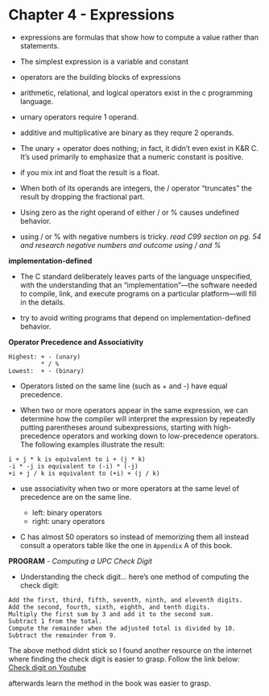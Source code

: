 # Chapter 4 - Expressions

- expressions are formulas that show how to compute a value rather than statements.

- The simplest expression is a variable and constant

- operators are the building blocks of expressions

- arithmetic, relational, and logical operators exist in the c programming language.

- urnary operators require 1 operand.

- additive and multiplicative are binary as they requre 2 operands.

- The unary + operator does nothing; in fact, it didn’t even exist in K&R C. It’s used
primarily to emphasize that a numeric constant is positive.

- if you mix int and float the result is a float.

- When both of its operands are integers, the / operator “truncates” the
result by dropping the fractional part.

- Using zero as the right operand of either / or % causes undefined behavior.

- using / or % with negative numbers is tricky.
*read C99 section on pg. 54 and research negative numbers and outcome using / and %*

**implementation-defined**
- The C standard deliberately leaves parts of the language unspecified,
with the understanding that an “implementation”—the software needed to compile,
link, and execute programs on a particular platform—will fill in the details.

- try to avoid writing programs that depend on implementation-defined behavior.

**Operator Precedence and Associativity**

```
Highest: + - (unary)  
         * / %
Lowest:  + - (binary)
```

- Operators listed on the same line (such as + and -) have equal precedence.

- When two or more operators appear in the same expression, we can determine
how the compiler will interpret the expression by repeatedly putting parentheses
around subexpressions, starting with high-precedence operators and working down
to low-precedence operators. The following examples illustrate the result:
```
i + j * k is equivalent to i + (j * k)
-i * -j is equivalent to (-i) * (-j)
+i + j / k is equivalent to (+i) + (j / k)
```

-  use associativity when two or more operators at the same level of precedence are on the same line.
    - left: binary operators  
    - right: unary operators

- C has almost 50 operators so instead of memorizing them all instead consult a operators
table like the one in `Appendix` A of this book.

**PROGRAM** - *Computing a UPC Check Digit*

- Understanding the check digit...
here’s one method of computing the check digit:
```
Add the first, third, fifth, seventh, ninth, and eleventh digits.
Add the second, fourth, sixth, eighth, and tenth digits.
Multiply the first sum by 3 and add it to the second sum.
Subtract 1 from the total.
Compute the remainder when the adjusted total is divided by 10.
Subtract the remainder from 9.
```

The above method didnt stick so I found another resource on the internet where
finding the check digit is easier to grasp. Follow the link below:  
[Check digit on Youtube](https://www.youtube.com/watch?v=4C3uwfoR88c)

afterwards learn the method in the book was easier to grasp.

